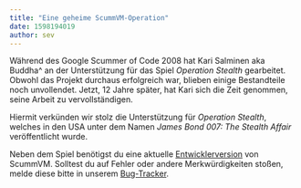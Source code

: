 ```yaml
---
title: "Eine geheime ScummVM-Operation"
date: 1598194019
author: sev
---
```


Während des Google Scummer of Code 2008 hat Kari Salminen aka Buddha^ an der Unterstützung für das Spiel <i>Operation Stealth</i> gearbeitet. Obwohl das Projekt durchaus erfolgreich war, blieben einige Bestandteile noch unvollendet. Jetzt, 12 Jahre später, hat Kari sich die Zeit genommen, seine Arbeit zu vervollständigen.

Hiermit verkünden wir stolz die Unterstützung für <i>Operation Stealth</i>, welches in den USA unter dem Namen <i>James Bond 007: The Stealth Affair</i> veröffentlicht wurde.

Neben dem Spiel benötigst du eine aktuelle [Entwicklerversion](https://buildbot.scummvm.org/builds.html) von ScummVM. Solltest du auf Fehler oder andere Merkwürdigkeiten stoßen, melde diese bitte in unserem [Bug-Tracker](https://bugs.scummvm.org/).
